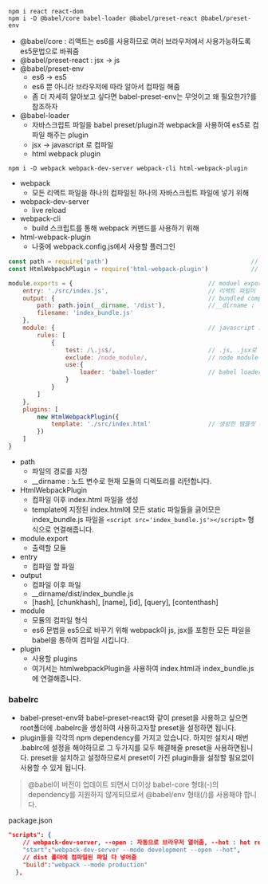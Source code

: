 

```shell script
npm i react react-dom
npm i -D @babel/core babel-loader @babel/preset-react @babel/preset-env
````

* @babel/core : 리액트는 es6를 사용하므로 여러 브라우저에서 사용가능하도록 es5문법으로 바꿔줌 
* @babel/preset-react : jsx -> js
* @babel/preset-env
    * es6 -> es5
    * es6 뿐 아니라 브라우저에 따라 알아서 컴파일 해줌
    * 좀 더 자세히 알아보고 싶다면 babel-preset-env는 무엇이고 왜 필요한가?를 참조하자
* @babel-loader<br>
    * 자바스크립트 파일을 babel preset/plugin과 webpack을 사용하여 es5로 컴파일 해주는 plugin
    * jsx -> javascript 로 컴파일
    * html webpack plugin

```shell script
npm i -D webpack webpack-dev-server webpack-cli html-webpack-plugin
```
* webpack  
    * 모든 리액트 파일을 하나의 컴파일된 하나의 자바스크립트 파일에 넣기 위해
* webpack-dev-server  
    * live reload
* webpack-cli  
    * build 스크립트를 통해 webpack 커맨드를 사용하기 위해
* html-webpack-plugin  
    * 나중에 webpack.config.js에서 사용할 플러그인

```javascript
const path = require('path')                                        // core nodejs 모듈 중 하나, 파일 경로 설정할 때 사용
const HtmlWebpackPlugin = require('html-webpack-plugin')            // index.html 파일을 dist 폴더에 index_bundle.js 파일과 함께 자동으로 생성, 우리는 그냥 시작만 하고싶지 귀찮게 index.html 파일까지 만들고 싶지 않다.!!

module.exports = {                                      // moduel export (옛날 방식..)
    entry: './src/index.js',                            // 리액트 파일이 시작하는 곳
    output: {                                           // bundled compiled 파일
        path: path.join(__dirname, '/dist'),            //__dirname : 현재 디렉토리, dist 폴더에 모든 컴파일된 하나의 번들파일을 넣을 예정
        filename: 'index_bundle.js'
    },
    module: {                                           // javascript 모듈을 생성할 규칙을 지정 (node_module을 제외한.js 파일을 babel-loader로 불러와 모듈을 생성
        rules: [
            {
                test: /\.js$/,                          // .js, .jsx로 끝나는 babel이 컴파일하게 할 모든 파일
                exclude: /node_module/,                 // node module 폴더는 babel 컴파일에서 제외
                use:{
                    loader: 'babel-loader'				// babel loader가 파이프를 통해 js 코드를 불러옴
                }
            }
        ]
    },
    plugins: [
        new HtmlWebpackPlugin({
            template: './src/index.html'                // 생성한 템플릿 파일
        })
    ]
}
```

* path
    * 파일의 경로를 지정
    * __dirname : 노드 변수로 현재 모듈의 디렉토리를 리턴합니다.
* HtmlWebpackPlugin
    * 컴파일 이후 index.html 파일을 생성
    * template에 지정된 index.html에 모든 static 파일들을 긁어모은 index_bundle.js 파일을 `<script src='index_bundle.js'></script>` 형식으로 연결해줍니다. 
* module.export
    * 출력할 모듈
* entry
    * 컴파일 할 파일
* output
    * 컴파일 이후 파일
    * __dirname/dist/index_bundle.js
    * [hash], [chunkhash], [name], [id], [query], [contenthash]
* module
    * 모듈의 컴파일 형식
    * es6 문법을 es5으로 바꾸기 위해 webpack이 js, jsx를 포함한 모든 파일을 babel을 통하여 컴파일 시킵니다.
* plugin
    * 사용할 plugins
    * 여기서는 htmlwebpackPlugin을 사용하여 index.html과 index_bundle.js에 연결해줍니다.
    
    
### babelrc
* babel-preset-env와 babel-preset-react와 같이 preset을 사용하고 싶으면 root폴더에 .babelrc을 생성하여 사용하고자할 preset을 설정하면 됩니다.
* plugin들을 각각의 npm dependency를 가지고 있습니다. 하지만 설치시 매번 .bablrc에 설정을 해야하므로 그 두가지를 모두 해결해줄 preset을 사용하면됩니다. preset을 설치하고 설정하므로서 preset이 가진 plugin들을 설정할 필요없이 사용할 수 있게 됩니다.
> @babel이 버전이 업데이트 되면서 더이상 babel-core 형태(-)의 dependency를 지원하지 않게되므로서 @babel/env 형태(/)를 사용해야 합니다.

package.json
```json
"scripts": {
    // webpack-dev-server, --open : 자동으로 브라우저 열어줌, --hot : hot realod 저장했을 때 자동적으로 reload 해줌
    "start":"webpack-dev-server --mode development --open --hot",
    // dist 폴더에 컴파일된 파일 다 넣어줌
    "build":"webpack --mode production"
  },
```
